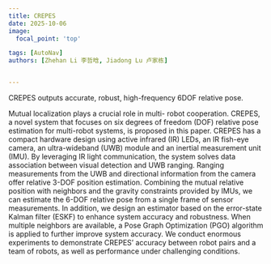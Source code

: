```yaml
---
title: CREPES
date: 2025-10-06
image:
  focal_point: 'top'

tags: [AutoNav]
authors: [Zhehan Li 李哲晗, Jiadong Lu 卢家栋]


---
```


CREPES outputs accurate, robust, high-frequency 6DOF relative pose.

<!--more-->

Mutual localization plays a crucial role in multi-
robot cooperation. CREPES, a novel system that focuses on
six degrees of freedom (DOF) relative pose estimation for
multi-robot systems, is proposed in this paper. CREPES has
a compact hardware design using active infrared (IR) LEDs,
an IR fish-eye camera, an ultra-wideband (UWB) module and
an inertial measurement unit (IMU). By leveraging IR light
communication, the system solves data association between
visual detection and UWB ranging. Ranging measurements
from the UWB and directional information from the camera
offer relative 3-DOF position estimation. Combining the mutual
relative position with neighbors and the gravity constraints
provided by IMUs, we can estimate the 6-DOF relative pose
from a single frame of sensor measurements. In addition, we
design an estimator based on the error-state Kalman filter
(ESKF) to enhance system accuracy and robustness. When
multiple neighbors are available, a Pose Graph Optimization
(PGO) algorithm is applied to further improve system accuracy.
We conduct enormous experiments to demonstrate CREPES’
accuracy between robot pairs and a team of robots, as well as
performance under challenging conditions.